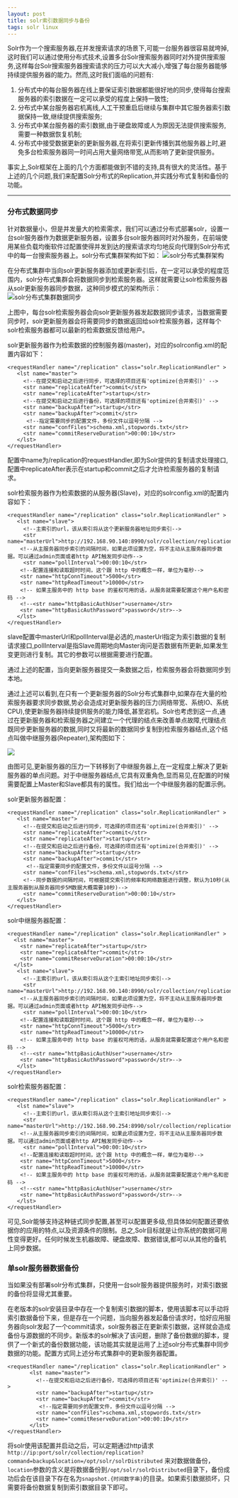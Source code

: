 ```yaml
---
layout: post
title: solr索引数据同步与备份
tags: solr linux
---
```

Solr作为一个搜索服务器,在并发搜索请求的场景下,可能一台服务器很容易就垮掉,这时我们可以通过使用分布式技术,设置多台Solr搜索服务器同时对外提供搜索服务,这样每台Solr搜索服务器搜索请求的压力可以大大减小,增强了每台服务器能够持续提供服务器的能力。然而,这时我们面临的问题有:

 1. 分布式中的每台服务器在线上要保证索引数据都能很好地的同步,使得每台搜索服务器的索引数据在一定可以承受的程度上保持一致性;
 2. 分布式中某台服务器宕机离线,人工干预重启后继续与集群中其它服务器索引数据保持一致,继续提供搜索服务;
 3. 分布式中某台服务器的索引数据,由于硬盘故障或人为原因无法提供搜索服务,需要一种数据恢复机制;
 4. 分布式中接受数据更新的更新服务器,在将索引更新传播到其他服务器上时,避免多台检索服务器同一时间占用大量网络带宽,从而影响了更新提供服务。


事实上,Solr框架在上面的几个方面都能做到不错的支持,具有很大的灵活性。基于上述的几个问题,我们来配置Solr分布式的Replication,并实践分布式复制和备份的功能。

----

### 分布式数据同步

针对数据量小，但是并发量大的检索需求，我们可以通过分布式部署solr，设置一台solr服务器作为数据更新服务器，设置多台solr服务器同时对外服务，在前端使用某些负载均衡软件过配置使得并发到达的搜索请求均匀地反向代理到Solr分布式中的每一台搜索服务器上。solr分布式集群架构如下如：
![solr分布式集群架构](/images/solr_______.jpg)

在分布式集群中当向solr更新服务器添加或更新索引后，在一定可以承受的程度范围内，solr分布式集群会将数据同步到检索服务器。这样就需要让solr检索服务器从solr更新服务器同步数据，这种同步模式的架构所示：
![solr分布式集群数据同步](/images/solr_________.jpg)

上图中，每台solr检索服务器会向solr更新服务器发起数据同步请求，当数据需要同步时，solr更新服务器会将需要同步的数据返回给solr检索服务器，这样每个solr检索服务器都可以最新的检索数据反馈给用户。

solr更新服务器作为检索数据的控制服务器(master)，对应的solrconfig.xml的配置内容如下：

    <requestHandler name="/replication" class="solr.ReplicationHandler" >
       <lst name="master">
         <!--在提交和启动之后进行同步，可选择的项目还有'optimize(合并索引)' -->
         <str name="replicateAfter">commit</str>
         <str name="replicateAfter">startup</str>
         <!--在提交和启动之后进行备份，可选择的项目还有'optimize(合并索引)' -->
         <str name="backupAfter">startup</str>
         <str name="backupAfter">commit</str>
          <!--指定需要同步的配置文件，多份文件以逗号分隔 -->
         <str name="confFiles">schema.xml,stopwords.txt</str>
         <str name="commitReserveDuration">00:00:10</str>
       </lst>
	</requestHandler>

配置中name为/replication的requestHandler,即为Solr提供的复制请求处理接口,配置中replicateAfter表示在startup和commit之后才允许检索服务器的复制请求。



solr检索服务器作为检索数据的从服务器(Slave)，对应的solrconfig.xml的配置内容如下：

	<requestHandler name="/replication" class="solr.ReplicationHandler" >
	   <lst name="slave">
	     <!--主索引的url，该从索引将从这个更新服务器地址同步索引-->
	     <str name="masterUrl">http://192.168.90.140:8990/solr/collection/replication</str>
	    <!--从主服务器同步索引的间隔时间，如果此项设置为空，将不主动从主服务器同步数据。可以通过admin页面或者http API触发同步动作-->
	     <str name="pollInterval">00:00:10</str>
	    <!--配置连接和读取超时时间，这个跟 http 中的概念一样，单位为毫秒-->
	    <str name="httpConnTimeout">5000</str>
	    <str name="httpReadTimeout">10000</str>
	    <!-- 如果主服务中的 http base 的鉴权可用的话，从服务就需要配置这个用户名和密码 -->
	    <!--<str name="httpBasicAuthUser">username</str>
	    <str name="httpBasicAuthPassword">password</str>-->
	   </lst>
	</requestHandler>

  
 slave配置中masterUrl和pollInterval是必选的,masterUrl指定为索引数据的复制请求接口,pollInterval是指Slave周期地向Master询问是否数据有所更新,如果发生变更则进行复制。其它的参数可以根据需要进行配置。
 
 通过上述的配置，当向更新服务器提交一条数据之后，检索服务器会将数据同步到本地。
 
 
 通过上述可以看到,在只有一个更新服务器的Solr分布式集群中,如果存在大量的检索服务器要求同步数据,势必会造成对更新服务器的压力(网络带宽、系统IO、系统CPU),使更新服务器持续提供服务的能力降低,甚至宕机。Solr也考虑到这一点,通过在更新服务器和检索服务器之间建立一个代理的结点来改善单点故障,代理结点既同步更新服务器的数据,同时又将最新的数据同步复制到检索服务器结点,这个结点叫做中继服务器(Repeater),架构图如下：
 
![](/images/enter_image_description_here.jpg)
 
 由图可见,更新服务器的压力一下转移到了中继服务器上,在一定程度上解决了更新服务器的单点问题。对于中继服务器结点,它具有双重角色,显而易见,在配置的时候需要配置上Master和Slave都具有的属性。我们给出一个中继服务器的配置示例。
 
 solr更新服务器配置：
 
	<requestHandler name="/replication" class="solr.ReplicationHandler" >
	   <lst name="master">
	     <!--在提交和启动之后进行同步，可选择的项目还有'optimize(合并索引)' -->
	     <str name="replicateAfter">commit</str>
	     <str name="replicateAfter">startup</str>
	     <!--在提交和启动之后进行备份，可选择的项目还有'optimize(合并索引)' -->
	     <str name="backupAfter">startup</str>
	     <str name="backupAfter">commit</str>
	      <!--指定需要同步的配置文件，多份文件以逗号分隔 -->
	     <str name="confFiles">schema.xml,stopwords.txt</str>
	     <!--同步数据的间隔时间，可根据提交索引的频率和网络数据进行调整，默认为10秒(从主服务器到从服务器同步5M数据大概需要10秒)-->
	     <str name="commitReserveDuration">00:00:10</str>
	   </lst>
	</requestHandler>

solr中继服务器配置：

	<requestHandler name="/replication" class="solr.ReplicationHandler" >
	  <lst name="master">
	    <str name="replicateAfter">startup</str>
	    <str name="replicateAfter">commit</str>
	    <str name="commitReserveDuration">00:00:10</str>
	  </lst>
	   <lst name="slave">
	     <!--主索引的url，该从索引将从这个主索引地址同步索引-->
	     <str name="masterUrl">http://192.168.90.140:8990/solr/collection/replication</str>
	    <!--从主服务器同步索引的间隔时间，如果此项设置为空，将不主动从主服务器同步数据。可以通过admin页面或者http API触发同步动作-->
	     <str name="pollInterval">00:00:10</str>
	    <!--配置连接和读取超时时间，这个跟 http 中的概念一样，单位为毫秒-->
	    <str name="httpConnTimeout">5000</str>
	    <str name="httpReadTimeout">10000</str>
	    <!-- 如果主服务中的 http base 的鉴权可用的话，从服务就需要配置这个用户名和密码 -->
	    <!--<str name="httpBasicAuthUser">username</str>
	    <str name="httpBasicAuthPassword">password</str>-->
	   </lst>
	</requestHandler>

solr检索服务器配置：
    
	<requestHandler name="/replication" class="solr.ReplicationHandler" >
	   <lst name="slave">
	     <!--主索引的url，该从索引将从这个主索引地址同步索引-->
	     <str name="masterUrl">http://192.168.90.254:8990/solr/collection/replication</str>
	    <!--从主服务器同步索引的间隔时间，如果此项设置为空，将不主动从主服务器同步数据。可以通过admin页面或者http API触发同步动作-->
	     <str name="pollInterval">00:00:10</str>
	    <!--配置连接和读取超时时间，这个跟 http 中的概念一样，单位为毫秒-->
	    <str name="httpConnTimeout">5000</str>
	    <str name="httpReadTimeout">10000</str>
	    <!-- 如果主服务中的 http base 的鉴权可用的话，从服务就需要配置这个用户名和密码 -->
	    <!--<str name="httpBasicAuthUser">username</str>
	    <str name="httpBasicAuthPassword">password</str>-->
	   </lst>
	</requestHandler>


可见,Solr能够支持这种链式同步配置,甚至可以配置更多级,但具体如何配置还要依据你的应用的特点,以及资源条件的限制。总之,Solr目标就是让你系统的数据可用性变得更好。任何时候发生机器故障、硬盘故障、数据错误,都可以从其他的备机上同步数据。



### 单solr服务器数据备份

当如果没有部署solr分布式集群，只使用一台solr服务器提供服务时，对索引数据的备份将显得尤其重要。

在老版本的solr安装目录中存在一个复制索引数据的脚本，使用该脚本可以手动将索引数据备份下来，但是存在一个问题，当向服务器发起备份请求时，恰好应用服务器向solr发起了一个commit请求，solr服务器正在更新索引数据，这样就会造成备份与源数据的不同步。新版本的solr解决了该问题，删除了备份数据的脚本，提供了一个新式的备份数据功能，该功能其实就是运用了上述solr分布式集群中同步数据的功能。配置方式同上述分布式集群中的更新服务器配置。


    <requestHandler name="/replication" class="solr.ReplicationHandler" >
           <lst name="master">
             <!--在提交和启动之后进行备份，可选择的项目还有'optimize(合并索引)' -->
             <str name="backupAfter">startup</str>
             <str name="backupAfter">commit</str>
              <!--指定需要同步的配置文件，多份文件以逗号分隔 -->
             <str name="confFiles">schema.xml,stopwords.txt</str>
             <str name="commitReserveDuration">00:00:10</str>
           </lst>
    </requestHandler>

将solr使用该配置并启动之后，可以定期通过http请求
`http://ip:port/solr/collection/replication?command=backup&location=/opt/solr/solrDistributed` 来对数据做备份，`location`参数的含义是将数据备份到`/opt/solr/solrDistributed`目录下，备份成功后会在该目录下存在名为`snapshot.{时间数字串}`的目录。如果索引数据损坏，只需要将备份数据复制到索引数据目录下即可。

